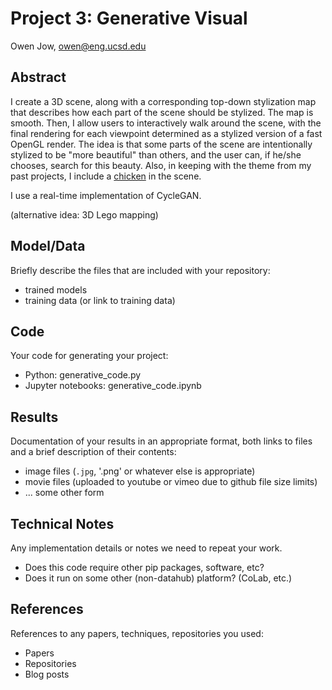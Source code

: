 # Project 3: Generative Visual

Owen Jow, owen@eng.ucsd.edu

## Abstract

I create a 3D scene, along with a corresponding top-down stylization map that describes how each part of the scene should be stylized. The map is smooth. Then, I allow users to interactively walk around the scene, with the final rendering for each viewpoint determined as a stylized version of a fast OpenGL render. The idea is that some parts of the scene are intentionally stylized to be "more beautiful" than others, and the user can, if he/she chooses, search for this beauty. Also, in keeping with the theme from my past projects, I include a [chicken](https://www.turbosquid.com/3d-models/christmas-chicken-grey-art-3d-1266316) in the scene.

I use a real-time implementation of CycleGAN.

(alternative idea: 3D Lego mapping)

## Model/Data

Briefly describe the files that are included with your repository:
- trained models
- training data (or link to training data)

## Code

Your code for generating your project:
- Python: generative_code.py
- Jupyter notebooks: generative_code.ipynb

## Results

Documentation of your results in an appropriate format, both links to files and a brief description of their contents:
- image files (`.jpg`, '.png' or whatever else is appropriate)
- movie files (uploaded to youtube or vimeo due to github file size limits)
- ... some other form

## Technical Notes

Any implementation details or notes we need to repeat your work. 
- Does this code require other pip packages, software, etc?
- Does it run on some other (non-datahub) platform? (CoLab, etc.)

## References

References to any papers, techniques, repositories you used:
- Papers
- Repositories
- Blog posts
